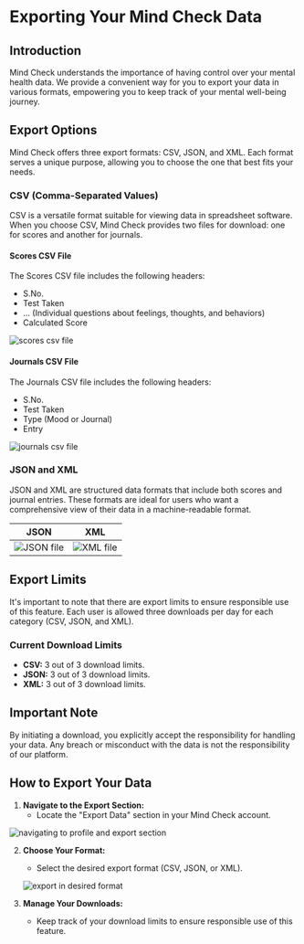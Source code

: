 # Exporting Your Mind Check Data

## Introduction

Mind Check understands the importance of having control over your mental health data. We provide a convenient way for you to export your data in various formats, empowering you to keep track of your mental well-being journey.

## Export Options

Mind Check offers three export formats: CSV, JSON, and XML. Each format serves a unique purpose, allowing you to choose the one that best fits your needs.

### CSV (Comma-Separated Values)

CSV is a versatile format suitable for viewing data in spreadsheet software. When you choose CSV, Mind Check provides two files for download: one for scores and another for journals.

#### Scores CSV File

The Scores CSV file includes the following headers:

- S.No.
- Test Taken
- ... (Individual questions about feelings, thoughts, and behaviors)
- Calculated Score

![scores csv file](https://github.com/kunalkeshan/Mind-Check/assets/68579547/8c92a187-ebcb-4e80-8eb9-459d1b55326b)

#### Journals CSV File

The Journals CSV file includes the following headers:

- S.No.
- Test Taken
- Type (Mood or Journal)
- Entry

![journals csv file](https://github.com/kunalkeshan/Mind-Check/assets/68579547/a223ce60-602f-4d06-9401-1e06f1939ac5)

### JSON and XML

JSON and XML are structured data formats that include both scores and journal entries. These formats are ideal for users who want a comprehensive view of their data in a machine-readable format.

| JSON | XML |
| :-: | :-: |
| ![JSON file](https://github.com/kunalkeshan/Mind-Check/assets/68579547/2850eeb1-0ac5-4f63-b197-3e97943de982) | ![XML file](https://github.com/kunalkeshan/Mind-Check/assets/68579547/5f9d5cc3-a82c-438b-a4c1-c5ebdd3d6871) |

## Export Limits

It's important to note that there are export limits to ensure responsible use of this feature. Each user is allowed three downloads per day for each category (CSV, JSON, and XML).

### Current Download Limits

- **CSV:** 3 out of 3 download limits.
- **JSON:** 3 out of 3 download limits.
- **XML:** 3 out of 3 download limits.

## Important Note

By initiating a download, you explicitly accept the responsibility for handling your data. Any breach or misconduct with the data is not the responsibility of our platform.

## How to Export Your Data

1. **Navigate to the Export Section:**
   - Locate the "Export Data" section in your Mind Check account.

  ![navigating to profile and export section](https://github.com/kunalkeshan/Mind-Check/assets/68579547/d21b6fc4-8476-49bb-948c-f2c934352f9a)

2. **Choose Your Format:**
   - Select the desired export format (CSV, JSON, or XML).
  
   ![export in desired format](https://github.com/kunalkeshan/Mind-Check/assets/68579547/8e12c92c-4682-4771-8427-0cd8bdb05165)

3. **Manage Your Downloads:**
   - Keep track of your download limits to ensure responsible use of this feature.
